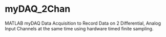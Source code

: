 # myDAQ_2Chan

MATLAB myDAQ Data Acquisition to Record Data on 2 Differential, Analog Input Channels at the same time using hardware timed finite sampling.
